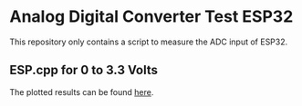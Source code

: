 # Analog Digital Converter Test ESP32

This repository only contains a script to measure the ADC input of ESP32.

## ESP.cpp for 0 to 3.3 Volts

The plotted results can be found [here](https://github.com/PaulusElektrus/MA-Plots/tree/main/ADC).